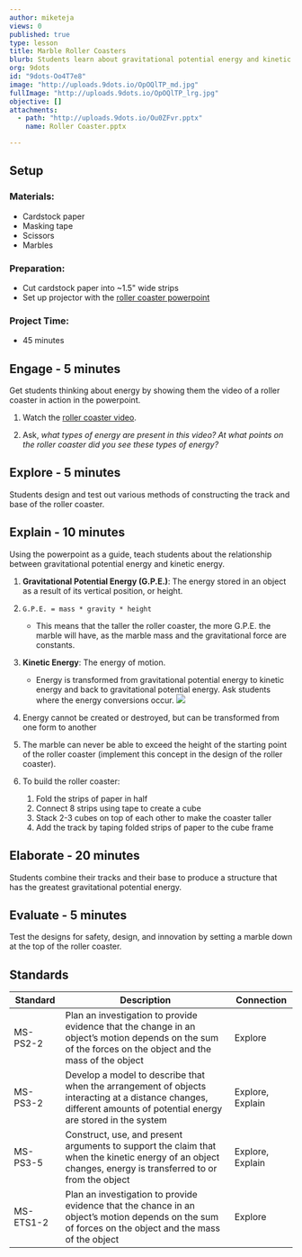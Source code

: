 ```yaml
---
author: miketeja
views: 0
published: true
type: lesson
title: Marble Roller Coasters
blurb: Students learn about gravitational potential energy and kinetic energy and create a roller coaster for a marble and demonstrate the energy transfer by constructing a marble roller coaster that successfully transports the marble to the bottom of the track.
org: 9dots
id: "9dots-Oo4T7e8"
image: "http://uploads.9dots.io/OpOQlTP_md.jpg"
fullImage: "http://uploads.9dots.io/OpOQlTP_lrg.jpg"
objective: []
attachments: 
  - path: "http://uploads.9dots.io/Ou0ZFvr.pptx"
    name: Roller Coaster.pptx

---
```


## Setup
### Materials:

- Cardstock paper
- Masking tape
- Scissors
- Marbles

### Preparation:

- Cut cardstock paper into ~1.5" wide strips
- Set up projector with the [roller coaster powerpoint](http://uploads.9dots.io/Ou0ZFvr.pptx)

### Project Time:

- 45 minutes

## Engage - 5 minutes
Get students thinking about energy by showing them the video of a roller coaster in action in the powerpoint.

1. Watch the [roller coaster video](https://www.youtube.com/watch?v=9dC6uJDNf64).

2. Ask, _what types of energy are present in this video? At what points on the roller coaster did you see these types of energy?_

## Explore - 5 minutes
Students design and test out various methods of constructing the track and base of the roller coaster.

## Explain - 10 minutes
Using the powerpoint as a guide, teach students about the relationship between gravitational potential energy and kinetic energy.

1. **Gravitational Potential Energy (G.P.E.)**: The energy stored in an object as a result of its vertical position, or height.

2. `G.P.E. = mass * gravity * height` 
	- This means that the taller the roller coaster, the more G.P.E. the marble will have, as the marble mass and the gravitational force are constants. 

3. **Kinetic Energy**: The energy of motion.
	- Energy is transformed from gravitational potential energy to kinetic energy and back to gravitational potential energy. Ask students where the energy conversions occur.
    ![](http://uploads.9dots.io/Ou0U9wI_md.jpg) 

5. Energy cannot be created or destroyed, but can be transformed from one form to another

6. The marble can never be able to exceed the height of the starting point of the roller coaster (implement this concept in the design of the roller coaster).

7. To build the roller coaster:
	1. Fold the strips of paper in half
    2. Connect 8 strips using tape to create a cube
    3. Stack 2-3 cubes on top of each other to make the coaster taller
    4. Add the track by taping folded strips of paper to the cube frame

## Elaborate - 20 minutes
Students combine their tracks and their base to produce a structure that has the greatest gravitational potential energy.

## Evaluate - 5 minutes
Test the designs for safety, design, and innovation by setting a marble down at the top of the roller coaster.

## Standards

| Standard      | Description   | Connection  |
| ------------- |---------------| ------|
| MS-PS2-2      | Plan an investigation to provide evidence that the change in an object’s motion depends on the sum of the forces on the object and the mass of the object | Explore |
| MS-PS3-2      | Develop a model to describe that when the arrangement of objects interacting at a distance changes, different amounts of potential energy are stored in the system |   Explore, Explain |
| MS-PS3-5      | Construct, use, and present arguments to support the claim that when the kinetic energy of an object changes, energy is transferred to or from the object |   Explore, Explain |
| MS-ETS1-2 	| Plan an investigation to provide evidence that the chance in an object’s motion depends on the sum of forces on the object and the mass of the object   |   Explore |

